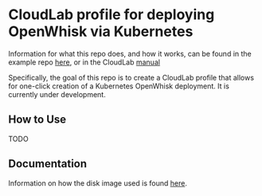 # CloudLab profile for deploying OpenWhisk via Kubernetes

Information for what this repo does, and how it works, can be found in the example repo [here](https://github.com/emulab/my-profile), or in the CloudLab [manual](https://docs.cloudlab.us/cloudlab-manual.html)

Specifically, the goal of this repo is to create a CloudLab profile that allows for one-click creation of a Kubernetes OpenWhisk deployment. It is currently under development.

## How to Use

TODO

## Documentation

Information on how the disk image used is found [here](docs/image_setup.md).
